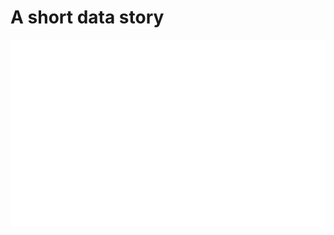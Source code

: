 # A short data story

<div class="bokeh-container">
    <iframe 
        src="{{ site.baseurl }}/assets/plots/crime_plot_interactive.html"
        width="100%"
        height="{{ include.height | default: '600px' }}"
        frameborder="0" 
        scrolling="no"
        style="display: block; margin: 0; padding: 0;">
    </iframe>
</div>

<div class="bokeh-container">
    <iframe 
        src="{{ site.baseurl }}/assets/plots/crime_map.html"
        width="100%"
        height="{{ include.height | default: '600px' }}"
        frameborder="0" 
        scrolling="no"
        style="display: block; margin: 0; padding: 0;">
    </iframe>
</div>